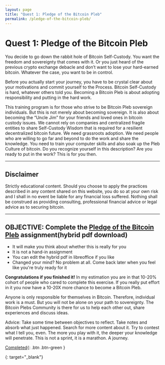 ```yaml
---
layout: page
title: "Quest 1: Pledge of the Bitcoin Pleb"
permalink: /pledge-of-the-bitcoin-pleb/
---
```

# Quest 1: Pledge of the Bitcoin Pleb


You decide to go down the rabbit hole of Bitcoin Self-Custody. You want the freedom and sovereignty that comes with it. Or you just heard of the previous crypto exchange debacle and don’t want to lose your hard-earned bitcoin. Whatever the case, you want to be in control.

Before you actually start your journey, you have to be crystal clear about your motivations and commit yourself to the Process. Bitcoin Self-Custody is hard, whatever others told you. Becoming a Bitcoin Pleb is about adopting responsibility and putting in the hard work.

This training program is for those who strive to be Bitcoin Pleb sovereign individuals. But this is not merely about becoming sovereign. It is also about becoming the “Uncle Jim” for your friends and loved ones in bitcoin custody issues. We cannot rely on companies and centralized fragile entities to share Self-Custody Wisdom that is required for a resilient decentralized bitcoin future. We need grassroots adoption. We need people who are willing to go far and beyond to do the work and share the knowledge. You need to train your computer skills and also soak up the Pleb Culture of bitcoin. Do you recognize yourself in this description? Are you ready to put in the work? This is for you then.

---

## Disclaimer
Strictly educational content. Should you choose to apply the practices described in any content shared on this website, you do so at your own risk and I shall in no event be liable for any financial loss suffered. Nothing shall be construed as providing consulting, professional financial advice or legal advice as to securing bitcoin.

---

## OBJECTIVE: Complete the [Pledge of the Bitcoin Pleb] assignment(hybrid pdf download)
* It will make you think about whether this is really for you
* It is not a hand-in assignment
* You can edit the hybrid pdf in libreoffice if you like
* Changed your mind? No problem at all. Come back later when you feel like you're truly ready for it

**Congratulations if you finished it!**
In my estimation you are in that 10-20% cohort of people who cared to complete this exercise. If you really put effort in it you now have a 10-20X more chance to become a Bitcoin Pleb.

Anyone is only responsible for themselves in Bitcoin. Therefore, individual work is a must. But you will not be alone on your path to sovereignty. The Bitcoin Plebs Community is there for us to help each other out, share experiences and discuss ideas.

Advice: Take some time between objectives to reflect. Take notes and absorb what just happened. Search for more content about it. Try to contest what I tell you, even. The more you play with it, the deeper your knowledge will penetrate. This is not a sprint, it is a marathon. A journey.

[Completed](/get-on-board/){: .btn .btn-green }


[Pledge of the Bitcoin Pleb]: /assets/pdf/pledge_of_the_bitcoin_pleb.pdf
{: target="_blank"}
